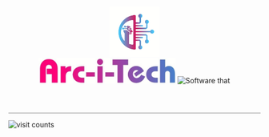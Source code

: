 <link href="https://cdn.jsdelivr.net/npm/bootstrap@5.3.0-alpha1/dist/css/bootstrap.min.css" rel="stylesheet" integrity="sha384-GLhlTQ8iRABdZLl6O3oVMWSktQOp6b7In1Zl3/Jr59b6EGGoI1aFkw7cmDA6j6gD" crossorigin="anonymous">
<header class="container d-flex mt-2">
    <img src="./Arc-i-Tech-logo.jpeg" class="logo-img border rounded-3" alt="Arc-i-Tech Logo">
    <div class="m-3">
        <img src="./Arc-i-Tech-name.jpeg" class="name-img" alt="Arc-i-Tech Name">
        <img src="https://readme-typing-svg.demolab.com?font=Nova+Script&pause=1000&color=AB3196&width=435&lines=Software+that+%22ARCS%22+above+the+rest." alt="Software that "ARCS" abpve the rest." class="d-block" height="40px">
    </div>
</header>
<p class="bottom-border-hr p-0"></p>

<img src="https://komarev.com/ghpvc/?username=arc-i-tech&label=View%20Count&color=blue&style=plastic" alt="visit counts" height="30px">


<!----------------------------------------------------------------------------------->

<script src="https://cdn.jsdelivr.net/npm/bootstrap@5.3.0-alpha1/dist/js/bootstrap.bundle.min.js" integrity="sha384-w76AqPfDkMBDXo30jS1Sgez6pr3x5MlQ1ZAGC+nuZB+EYdgRZgiwxhTBTkF7CXvN" crossorigin="anonymous"></script>

<style>
    .logo-img {
        height: 100px;
    }
    .name-img {
        height:50px;
    }
    .theme-border {
        border: 2px solid #98e8fa;
    }
    .bottom-border-hr {
        border-bottom: 1px solid #909090;
    }
</style>   